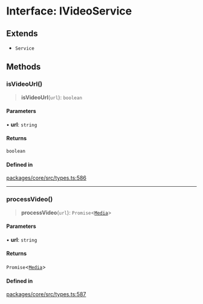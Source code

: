 # Interface: IVideoService

## Extends

- `Service`

## Methods

### isVideoUrl()

> **isVideoUrl**(`url`): `boolean`

#### Parameters

• **url**: `string`

#### Returns

`boolean`

#### Defined in

[packages/core/src/types.ts:586](https://github.com/ai16z/eliza/blob/main/packages/core/src/types.ts#L586)

***

### processVideo()

> **processVideo**(`url`): `Promise`\<[`Media`](../type-aliases/Media.md)\>

#### Parameters

• **url**: `string`

#### Returns

`Promise`\<[`Media`](../type-aliases/Media.md)\>

#### Defined in

[packages/core/src/types.ts:587](https://github.com/ai16z/eliza/blob/main/packages/core/src/types.ts#L587)

